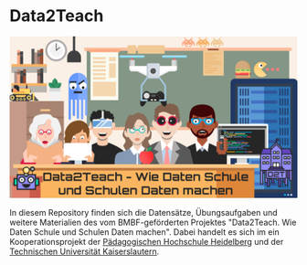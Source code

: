 # Data2Teach

![](/D2T.png)

In diesem Repository finden sich die Datensätze, Übungsaufgaben und weitere Materialien des vom BMBF-geförderten Projektes "Data2Teach. Wie Daten Schule und Schulen Daten machen". Dabei handelt es sich im ein Kooperationsprojekt der [Pädagogischen Hochschule Heidelberg](https://www.ph-heidelberg.de) und der [Technischen Universität Kaiserslautern](https://www.uni-kl.de).


